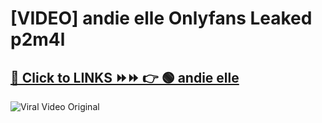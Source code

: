 
 # [VIDEO] andie elle Onlyfans Leaked p2m4l

## <h2><a href="https://clipsfans.com/andie_elle&ref=git">🔗 Click to LINKS ⏩⏩ 👉 🟢 andie elle </a></h2>

<a href="https://clipsfans.com/andie_elle&ref=git" rel="nofollow" data-target="animated-image.originalLink"><img src="https://i.ibb.co.com/xMMVF88/686577567.gif" alt="Viral Video Original" style="max-width: 100%; display: inline-block;" data-target="animated-image.originalImage"></a>

